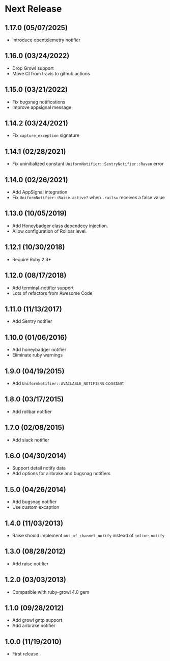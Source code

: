 # Next Release

## 1.17.0 (05/07/2025)

* Introduce opentelemetry notifier

## 1.16.0 (03/24/2022)

* Drop Growl support
* Move CI from travis to github actions

## 1.15.0 (03/21/2022)

* Fix bugsnag notifications
* Improve appsignal message

## 1.14.2 (03/24/2021)

* Fix `capture_exception` signature

## 1.14.1 (02/28/2021)

* Fix uninitialized constant ``UniformNotifier::SentryNotifier::Raven`` error

## 1.14.0 (02/26/2021)

* Add AppSignal integration
* Fix `UniformNotifier::Raise.active?` when `.rails=` receives a false value

## 1.13.0 (10/05/2019)

* Add Honeybadger class dependecy injection.
* Allow configuration of Rollbar level.

## 1.12.1 (10/30/2018)

* Require Ruby 2.3+

## 1.12.0 (08/17/2018)

* Add [terminal-notifier](https://github.com/julienXX/terminal-notifier) support
* Lots of refactors from Awesome Code

## 1.11.0 (11/13/2017)

* Add Sentry notifier

## 1.10.0 (01/06/2016)

* Add honeybadger notifier
* Eliminate ruby warnings

## 1.9.0 (04/19/2015)

* Add `UniformNotifier::AVAILABLE_NOTIFIERS` constant

## 1.8.0 (03/17/2015)

* Add rollbar notifier

## 1.7.0 (02/08/2015)

* Add slack notifier

## 1.6.0 (04/30/2014)

* Support detail notify data
* Add options for airbrake and bugsnag notifiers

## 1.5.0 (04/26/2014)

* Add bugsnag notifier
* Use custom excaption

## 1.4.0 (11/03/2013)

* Raise should implement `out_of_channel_notify` instead of `inline_notify`

## 1.3.0 (08/28/2012)

* Add raise notifier

## 1.2.0 (03/03/2013)

* Compatible with ruby-growl 4.0 gem

## 1.1.0 (09/28/2012)

* Add growl gntp support
* Add airbrake notifier

## 1.0.0 (11/19/2010)

* First release
